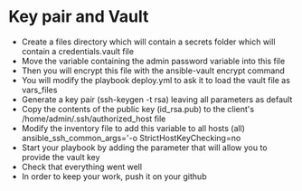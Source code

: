 # Key pair and Vault

- Create a files directory which will contain a secrets folder which will contain a credentials.vault file
- Move the variable containing the admin password variable into this file
- Then you will encrypt this file with the ansible-vault encrypt command
- You will modify the playbook deploy.yml to ask it to load the vault file as vars_files
- Generate a key pair (ssh-keygen -t rsa) leaving all parameters as default
- Copy the contents of the public key (id_rsa.pub) to the client's /home/admin/.ssh/authorized_host file
- Modify the inventory file to add this variable to all hosts (all) ansible_ssh_common_args='-o StrictHostKeyChecking=no
- Start your playbook by adding the parameter that will allow you to provide the vault key
- Check that everything went well
- In order to keep your work, push it on your github

